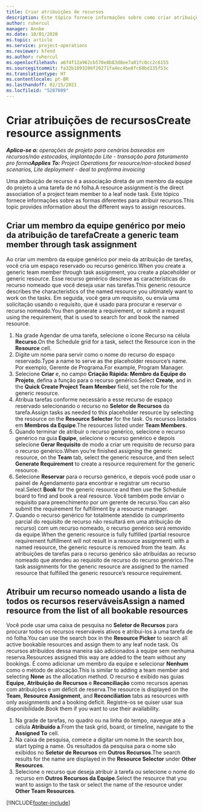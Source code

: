 ```yaml
---
title: Criar atribuições de recursos
description: Este tópico fornece informações sobre como criar atribuições de recursos genéricos e nomeados.
author: ruhercul
manager: Annbe
ms.date: 10/01/2020
ms.topic: article
ms.service: project-operations
ms.reviewer: kfend
ms.author: ruhercul
ms.openlocfilehash: a6f4f12a962cb570e8b83d8ee7a01fc0cc2c6155
ms.sourcegitcommit: fa32b1893286f20271fa4ec4be8fc68bd135f53c
ms.translationtype: HT
ms.contentlocale: pt-BR
ms.lasthandoff: 02/15/2021
ms.locfileid: "5287089"
---
```

# <a name="create-resource-assignments"></a><span data-ttu-id="b98de-103">Criar atribuições de recursos</span><span class="sxs-lookup"><span data-stu-id="b98de-103">Create resource assignments</span></span>

<span data-ttu-id="b98de-104">_**Aplica-se a:** operações de projeto para cenários baseados em recursos/não estocados, implantação Lite - transação para faturamento pro forma_</span><span class="sxs-lookup"><span data-stu-id="b98de-104">_**Applies To:** Project Operations for resource/non-stocked based scenarios, Lite deployment - deal to proforma invoicing_</span></span>


<span data-ttu-id="b98de-105">Uma atribuição de recurso é a associação direta de um membro da equipe do projeto a uma tarefa de nó folha.</span><span class="sxs-lookup"><span data-stu-id="b98de-105">A resource assignment is the direct association of a project team member to a leaf node task.</span></span> <span data-ttu-id="b98de-106">Este tópico fornece informações sobre as formas diferentes para atribuir recursos.</span><span class="sxs-lookup"><span data-stu-id="b98de-106">This topic provides information about the different ways to assign resources.</span></span>

## <a name="create-a-generic-team-member-through-task-assignment"></a><span data-ttu-id="b98de-107">Criar um membro da equipe genérico por meio da atribuição de tarefa</span><span class="sxs-lookup"><span data-stu-id="b98de-107">Create a generic team member through task assignment</span></span>


<span data-ttu-id="b98de-108">Ao criar um membro da equipe genérico por meio da atribuição de tarefas, você cria um espaço reservado ou recurso genérico.</span><span class="sxs-lookup"><span data-stu-id="b98de-108">When you create a generic team member through task assignment, you create a placeholder or generic resource.</span></span> <span data-ttu-id="b98de-109">Esse recurso genérico descreve as características do recurso nomeado que você deseja usar nas tarefas.</span><span class="sxs-lookup"><span data-stu-id="b98de-109">This generic resource describes the characteristics of the named resource you ultimately want to work on the tasks.</span></span> <span data-ttu-id="b98de-110">Em seguida, você gera um requisito, ou envia uma solicitação usando o requisito, que é usado para procurar e reservar o recurso nomeado.</span><span class="sxs-lookup"><span data-stu-id="b98de-110">You then generate a requirement, or submit a request using the requirement, that is used to search for and book the named resource.</span></span>

1. <span data-ttu-id="b98de-111">Na grade Agendar de uma tarefa, selecione o ícone Recurso na célula **Recurso**.</span><span class="sxs-lookup"><span data-stu-id="b98de-111">On the Schedule grid for a task, select the Resource icon in the **Resource** cell.</span></span>
2. <span data-ttu-id="b98de-112">Digite um nome para servir como o nome do recurso do espaço reservado.</span><span class="sxs-lookup"><span data-stu-id="b98de-112">Type a name to serve as the placeholder resource’s name.</span></span> <span data-ttu-id="b98de-113">Por exemplo, Gerente de Programa.</span><span class="sxs-lookup"><span data-stu-id="b98de-113">For example, Program Manager.</span></span>
3. <span data-ttu-id="b98de-114">Selecione **Criar** e, no campo **Criação Rápida: Membro da Equipe do Projeto**, defina a função para o recurso genérico.</span><span class="sxs-lookup"><span data-stu-id="b98de-114">Select **Create**, and in the **Quick Create Project Team Member** field, set the role for the generic resource.</span></span>
4. <span data-ttu-id="b98de-115">Atribua tarefas conforme necessário a esse recurso de espaço reservado selecionando o recurso no **Seletor de Recursos** da tarefa.</span><span class="sxs-lookup"><span data-stu-id="b98de-115">Assign tasks as needed to this placeholder resource by selecting the resource on the **Resource Selector** for the task.</span></span> <span data-ttu-id="b98de-116">Os recursos listados em **Membros da Equipe**.</span><span class="sxs-lookup"><span data-stu-id="b98de-116">The resources listed under **Team Members**.</span></span>
5. <span data-ttu-id="b98de-117">Quando terminar de atribuir o recurso genérico, selecione o recurso genérico na guia **Equipe**, selecione o recurso genérico e depois selecione **Gerar Requisito** de modo a criar um requisito de recurso para o recurso genérico.</span><span class="sxs-lookup"><span data-stu-id="b98de-117">When you’re finished assigning the generic resource, on the **Team** tab, select the generic resource, and then select **Generate Requirement** to create a resource requirement for the generic resource.</span></span>
6. <span data-ttu-id="b98de-118">Selecione **Reservar** para o recurso genérico, e depois você pode usar o painel de Agendamento para encontrar e registrar um recurso real.</span><span class="sxs-lookup"><span data-stu-id="b98de-118">Select **Book** for the generic resource and then use the Schedule board to find and book a real resource.</span></span> <span data-ttu-id="b98de-119">Você também pode enviar o requisito para preenchimento por um gerente de recurso.</span><span class="sxs-lookup"><span data-stu-id="b98de-119">You can also submit the requirement for fulfillment by a resource manager.</span></span>
7. <span data-ttu-id="b98de-120">Quando o recurso genérico for totalmente atendido (o cumprimento parcial do requisito de recurso não resultará em uma atribuição de recurso) com um recurso nomeado, o recurso genérico será removido da equipe.</span><span class="sxs-lookup"><span data-stu-id="b98de-120">When the generic resource is fully fulfilled (partial resource requirement fulfillment will not result in a resource assignment) with a named resource, the generic resource is removed from the team.</span></span> <span data-ttu-id="b98de-121">As atribuições de tarefas para o recurso genérico são atribuídas ao recurso nomeado que atendeu ao requisito de recurso do recurso genérico.</span><span class="sxs-lookup"><span data-stu-id="b98de-121">The task assignments for the generic resource are assigned to the named resource that fulfilled the generic resource’s resource requirement.</span></span>

## <a name="assign-a-named-resource-from-the-list-of-all-bookable-resources"></a><span data-ttu-id="b98de-122">Atribuir um recurso nomeado usando a lista de todos os recursos reserváveis</span><span class="sxs-lookup"><span data-stu-id="b98de-122">Assign a named resource from the list of all bookable resources</span></span>

<span data-ttu-id="b98de-123">Você pode usar uma caixa de pesquisa no **Seletor de Recursos** para procurar todos os recursos reserváveis ativos e atribui-los à uma tarefa de nó folha.</span><span class="sxs-lookup"><span data-stu-id="b98de-123">You can use the search box in the **Resource Picker** to search all active bookable resources and assign them to any leaf node task.</span></span> <span data-ttu-id="b98de-124">Os recursos atribuídos dessa maneira são adicionados à equipe sem nenhuma reserva.</span><span class="sxs-lookup"><span data-stu-id="b98de-124">Resources assigned this way are added to the team without any bookings.</span></span> <span data-ttu-id="b98de-125">É como adicionar um membro da equipe e selecionar **Nenhum** como o método de alocação.</span><span class="sxs-lookup"><span data-stu-id="b98de-125">This is similar to adding a team member and selecting **None** as the allocation method.</span></span> <span data-ttu-id="b98de-126">O recurso é exibido nas guias **Equipe**, **Atribuição de Recursos** e **Reconciliação** como recursos apenas com atribuições e um déficit de reserva.</span><span class="sxs-lookup"><span data-stu-id="b98de-126">The resource is displayed on the **Team**, **Resource Assignment**, and **Reconciliation** tabs as resources with only assignments and a booking deficit.</span></span> <span data-ttu-id="b98de-127">Registre-os se quiser usar sua disponibilidade.</span><span class="sxs-lookup"><span data-stu-id="b98de-127">Book them if you want to use their availability.</span></span>

1. <span data-ttu-id="b98de-128">Na grade de tarefas, no quadro ou na linha do tempo, navegue até a célula **Atribuído a**.</span><span class="sxs-lookup"><span data-stu-id="b98de-128">From the task grid, board, or timeline, navigate to the **Assigned To** cell.</span></span>
2. <span data-ttu-id="b98de-129">Na caixa de pesquisa, comece a digitar um nome.</span><span class="sxs-lookup"><span data-stu-id="b98de-129">In the search box, start typing a name.</span></span> <span data-ttu-id="b98de-130">Os resultados da pesquisa para o nome são exibidos no **Seletor de Recursos** em **Outros Recursos**.</span><span class="sxs-lookup"><span data-stu-id="b98de-130">The search results for the name are displayed in the **Resource Selector** under **Other Resources**.</span></span>
3. <span data-ttu-id="b98de-131">Selecione o recurso que deseja atribuir à tarefa ou selecione o nome do recurso em **Outros Recursos da Equipe**.</span><span class="sxs-lookup"><span data-stu-id="b98de-131">Select the resource that you want to assign to the task or select the name of the resource under **Other Team Resources**.</span></span>


[!INCLUDE[footer-include](../includes/footer-banner.md)]